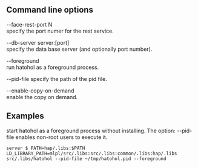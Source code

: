 
Command line options
--------------------
--face-rest-port N  
specify the port numer for the rest service.

--db-server server:[port]  
specify the data base server (and optionally port number).

--foreground  
run hatohol as a foreground process.

--pid-file
specify the path of the pid file.

--enable-copy-on-demand  
enable the copy on demand.

Examples
--------
start hatohol as a foreground process without installing. The option: --pid-file enables non-root users to execute it.

    server $ PATH=hap/.libs:$PATH LD_LIBRARY_PATH=mlpl/src/.libs:src/.libs:common/.libs:hap/.libs src/.libs/hatohol --pid-file ~/tmp/hatohol.pid --foreground
